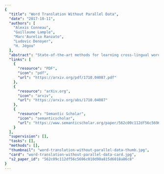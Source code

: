 ```yaml
---
{
  "title": "Word Translation Without Parallel Data",
  "date": "2017-10-11",
  "authors": [
    "Alexis Conneau",
    "Guillaume Lample",
    "Marc'Aurelio Ranzato",
    "Ludovic Denoyer",
    "H. Jégou"
  ],
  "abstract": "State-of-the-art methods for learning cross-lingual word embeddings have relied on bilingual dictionaries or parallel corpora. Recent studies showed that the need for parallel data supervision can be alleviated with character-level information. While these methods showed encouraging results, they are not on par with their supervised counterparts and are limited to pairs of languages sharing a common alphabet. In this work, we show that we can build a bilingual dictionary between two languages without using any parallel corpora, by aligning monolingual word embedding spaces in an unsupervised way. Without using any character information, our model even outperforms existing supervised methods on cross-lingual tasks for some language pairs. Our experiments demonstrate that our method works very well also for distant language pairs, like English-Russian or English-Chinese. We finally describe experiments on the English-Esperanto low-resource language pair, on which there only exists a limited amount of parallel data, to show the potential impact of our method in fully unsupervised machine translation. Our code, embeddings and dictionaries are publicly available.",
  "links": [
    {
      "resource": "PDF",
      "icon": "pdf",
      "url": "https://arxiv.org/pdf/1710.04087.pdf"
    },
    {
      "resource": "arXiv.org",
      "icon": "arxiv",
      "url": "https://arxiv.org/abs/1710.04087"
    },
    {
      "resource": "Semantic Scholar",
      "icon": "semanticscholar",
      "url": "https://www.semanticscholar.org/paper/562c09c112df56c5696c010d90a815d6018a86c8"
    }
  ],
  "supervision": [],
  "tasks": [],
  "methods": [],
  "thumbnail": "word-translation-without-parallel-data-thumb.jpg",
  "card": "word-translation-without-parallel-data-card.jpg",
  "s2_paper_id": "562c09c112df56c5696c010d90a815d6018a86c8"
}
---
```


